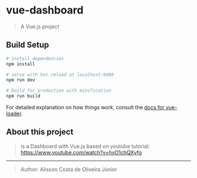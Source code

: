 # vue-dashboard

> A Vue.js project

## Build Setup

``` bash
# install dependencies
npm install

# serve with hot reload at localhost:8080
npm run dev

# build for production with minification
npm run build
```

For detailed explanation on how things work, consult the [docs for vue-loader](http://vuejs.github.io/vue-loader).

##  About this project
> is a Dashboard with Vue.js based on youtube tutorial:
 https://www.youtube.com/watch?v=hvO1chQXyfg

---

> Author: Alisson Costa de Oliveira Júnior
